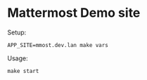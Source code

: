 Mattermost Demo site
====================

Setup:
```
APP_SITE=mmost.dev.lan make vars
```

Usage:
```
make start
```
